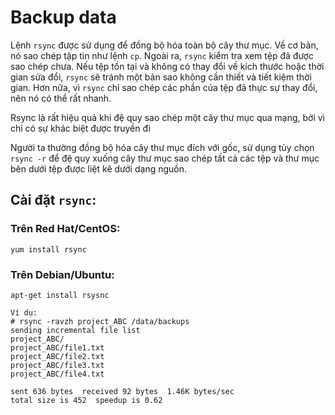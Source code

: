 # Backup data
Lệnh `rsync` được sử dụng để đồng bộ hóa toàn bộ cây thư mục. Về cơ bản, nó sao chép tập tin như lệnh `cp`. Ngoài ra, `rsync` kiểm tra xem tệp đã được sao chép chưa. Nếu tệp tồn tại và không có thay đổi về kích thước hoặc thời gian sửa đổi, `rsync` sẽ tránh một bản sao không cần thiết và tiết kiệm thời gian. Hơn nữa, vì `rsync` chỉ sao chép các phần của tệp đã thực sự thay đổi, nên nó có thể rất nhanh.

Rsync là rất hiệu quả khi đệ quy sao chép một cây thư mục qua mạng, bởi vì chỉ có sự khác biệt được truyền đi

Người ta thường đồng bộ hóa cây thư mục đích với gốc, sử dụng tùy chọn `rsync -r` để đệ quy xuống cây thư mục sao chép tất cả các tệp và thư mục bên dưới tệp được liệt kê dưới dạng nguồn.

## Cài đặt `rsync`:
### Trên Red Hat/CentOS: 

`yum install rsync`

### Trên Debian/Ubuntu:
`apt-get install rsysnc`

```
Ví dụ:
# rsync -ravzh project_ABC /data/backups
sending incremental file list
project_ABC/
project_ABC/file1.txt
project_ABC/file2.txt
project_ABC/file3.txt
project_ABC/file4.txt

sent 636 bytes  received 92 bytes  1.46K bytes/sec
total size is 452  speedup is 0.62
```